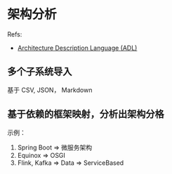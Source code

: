 # 架构分析

Refs:

- [Architecture Description Language (ADL)](https://cio-wiki.org/wiki/Architecture_Description_Language_(ADL))

## 多个子系统导入

基于 CSV, JSON， Markdown

## 基于依赖的框架映射，分析出架构分格

示例：

1. Spring Boot => 微服务架构
2. Equinox => OSGI
3. Flink, Kafka => Data => ServiceBased